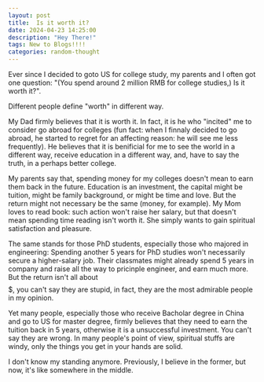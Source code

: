 ```yaml
---
layout: post
title:  Is it worth it?
date: 2024-04-23 14:25:00
description: "Hey There!"
tags: New to Blogs!!!!
categories: random-thought
---
```

Ever since I decided to goto US for college study, my parents and I often got one question: "(You spend around 2 million RMB for college studies,) Is it worth it?".

Different people define "worth" in different way. 

My Dad firmly believes that it is worth it. In fact, it is he who "incited" me to consider go abroad for colleges (fun fact: when I finnaly decided to go abroad, he started to regret for an affecting reason: he will see me less frequently). He believes that it is benificial for me to see the world in a different way, receive education in a different way, and, have to say the truth, in a perhaps better college. 

My parents say that, spending money for my colleges doesn't mean to earn them back in the future. Education is an investment, the capital might be tuition, might be family background, or might be time and love. But the return might not necessary be the same (money, for example). My Mom loves to read book: such action won't raise her salary, but that doesn't mean spending time reading isn't worth it. She simply wants to gain spiritual satisfaction and pleasure. 

The same stands for those PhD students, especially those who majored in engineering: Spending another 5 years for PhD studies won't necessarily secure a higher-salary job. Their classmates might already spend 5 years in company and raise all the way to pricinple engineer, and earn much more. But the return isn't all about $$$$$, you can't say they are stupid, in fact, they are the most admirable people in my opinion. 

Yet many people, especially those who receive Bacholar degree in China and go to US for master degree, firmly believes that they need to earn the tuition back in 5 years, otherwise it is a unsuccessful investment. You can't say they are wrong. In many people's point of view, spiritual stuffs are windy, only the things you get in your hands are solid.

I don't know my standing anymore. Previously, I believe in the former, but now, it's like somewhere in the middle.


